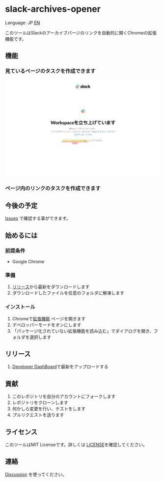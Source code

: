 # slack-archives-opener

Language: JP [EN](README_EN.md)

このツールはSlackのアーカイブパージのリンクを自動的に開くChromeの拡張機能です。

## 機能

### 見ているページのタスクを作成できます

![Screen](./screen/screen01.png)

### ページ内のリンクのタスクを作成できます

## 今後の予定

[Issues](https://github.com/GOAMI-Takaaki/slack-archives-opener/issues) で確認する事ができます。

## 始めるには

### 前提条件

- Google Chrome

### 準備

1. [リリース](https://github.com/GOAMI-Takaaki/slack-archives-opener/releases)から最新をダウンロードします
1. ダウンロードしたファイルを任意のフォルダに解凍します

### インストール

1. Chromeで[拡張機能](chrome://extensions/) ページを開きます
1. デベロッパーモードをオンにします
1. 「パッケージ化されていない拡張機能を読み込む」でダイアログを開き、フォルダを選択します

## リリース

1. [Developer DashBoard](https://chrome.google.com/webstore/devconsole)で最新をアップロードする

## 貢献

1. このレポジトリを自分のアカウントにフォークします
1. レポジトリをクローンします
1. 何かしら変更を行い、テストをします
1. プルリクエストを送ります

## ライセンス

このツールはMIT Licenseです。詳しくは [LICENSE](LICENSE)を確認してください。

## 連絡

[Discussion](https://github.com/GOAMI-Takaaki/slack-archives-opener/discussions) を使ってください。
